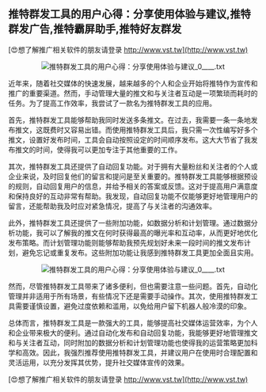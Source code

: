 ## **推特群发工具的用户心得：分享使用体验与建议,推特群发广告,推特霸屏助手,推特好友群发**

[😍想了解推广相关软件的朋友请登录 http://www.vst.tw](http://www.vst.tw)

 <center><img src="https://vst.tw/MP4/tuiguang/png/5.png" alt="推特群发工具的用户心得：分享使用体验与建议_0____.txt"></center>

近年来，随着社交媒体的快速发展，越来越多的个人和企业开始将推特作为宣传和推广的重要渠道。然而，手动管理大量的推文和与关注者互动是一项繁琐而耗时的任务。为了提高工作效率，我尝试了一款名为推特群发工具的应用。

首先，推特群发工具能够帮助我同时发送多条推文。在过去，我需要一条一条地发布推文，这既费时又容易出错。而使用推特群发工具后，我只需一次性编写好多个推文，设置好发布时间，工具会自动按照设定的时间顺序发布。这大大节省了我发布推文的时间，使得我可以更加专注于其他重要的工作。

其次，推特群发工具还提供了自动回复功能。对于拥有大量粉丝和关注者的个人或企业来说，及时回复他们的留言和提问是至关重要的。推特群发工具能够根据预设的规则，自动回复用户的信息，并给予相关的答案或反馈。这对于提高用户满意度和保持良好的互动非常有帮助。我发现，自动回复功能不仅能够更好地管理用户的留言，还能帮助我及时应对紧急情况，提高了与关注者的沟通效率。

此外，推特群发工具还提供了一些附加功能，如数据分析和计划管理。通过数据分析功能，我可以了解我的推文在何时获得最高的曝光率和互动率，从而更好地优化发布策略。而计划管理功能则能够帮助我预先规划好未来一段时间的推文发布计划，避免忘记或重复发布。这些附加功能让我感到推特群发工具更加全面且实用。

 <center><img src="https://vst.tw/MP4/tuiguang/png/8.png" alt="推特群发工具的用户心得：分享使用体验与建议_0____.txt"></center>

然而，尽管推特群发工具带来了诸多便利，但也需要注意一些问题。首先，自动化管理并非适用于所有场景，有些情况下还是需要手动操作。其次，使用推特群发工具需要谨慎设置，避免过度依赖和滥用，以免给用户留下机器人般冷漠的印象。

总体而言，推特群发工具是一款强大的工具，能够提高社交媒体运营效率，为个人和企业带来极大的便利。通过自动化发布和自动回复功能，我能够更好地管理推文和与关注者互动，同时附加的数据分析和计划管理功能也使得我的运营策略更加科学和高效。因此，我强烈推荐使用推特群发工具，并建议用户在使用时合理配置和灵活运用，以充分发挥其优势，提升社交媒体宣传的效果。

[😍想了解推广相关软件的朋友请登录 http://www.vst.tw](http://www.vst.tw)



